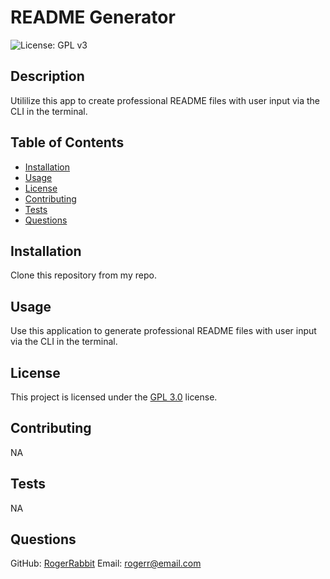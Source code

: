 
  # README Generator
  ![License: GPL v3](https://img.shields.io/badge/License-GPLv3-blue.svg)
  
  ## Description
  Utililize this app to create professional README files with user input via the CLI in the terminal.
  
  ## Table of Contents
  - [Installation](#installation)
  - [Usage](#usage)
  - [License](#license)
  - [Contributing](#contributing)
  - [Tests](#tests)
  - [Questions](#questions)
  
  ## Installation
  Clone this repository from my repo.
  
  
  ## Usage
  Use this application to generate professional README files with user input via the CLI in the terminal.
  
  ## License
  This project is licensed under the [GPL 3.0](https://www.gnu.org/licenses/gpl-3.0) license.

  ## Contributing
  NA
  
  ## Tests
  NA
  
  ## Questions
  GitHub: [RogerRabbit](https://github.com/RogerRabbit)
  Email: rogerr@email.com
    